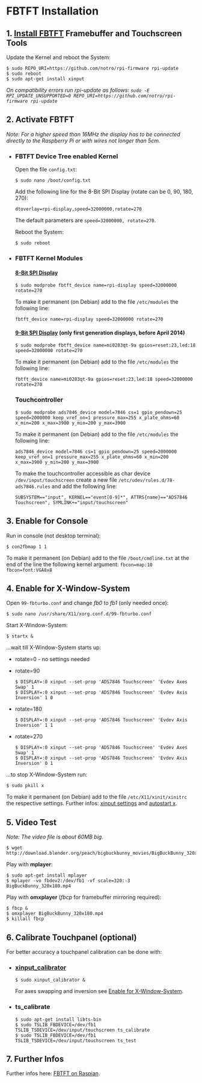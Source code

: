 # FBTFT Installation

## 1. [Install FBTFT](https://github.com/notro/fbtft/wiki#install) Framebuffer and Touchscreen Tools

Update the Kernel and reboot the System:
```
$ sudo REPO_URI=https://github.com/notro/rpi-firmware rpi-update
$ sudo reboot
$ sudo apt-get install xinput
```
*On compatibility errors run rpi-update as follows:
```sudo -E RPI_UPDATE_UNSUPPORTED=0 REPO_URI=https://github.com/notro/rpi-firmware rpi-update```*


## 2. Activate FBTFT

*Note: For a higher speed than 16MHz the display has to be connected directly to the Raspberry Pi or with wires not longer than 5cm.*

* ### FBTFT Device Tree enabled Kernel

    Open the file ```config.txt```:
    ```
    $ sudo nano /boot/config.txt
    ```
    Add the following line for the 8-Bit SPI Display (rotate can be 0, 90, 180, 270):
    ```
    dtoverlay=rpi-display,speed=32000000,rotate=270
    ```
    The default parameters are ```speed=32000000, rotate=270```.

    Reboot the System:
    ```
    $ sudo reboot
    ```

* ### FBTFT Kernel Modules

    #### [8-Bit SPI Display](https://github.com/watterott/RPi-Display/blob/master/docu/FAQ.md#spi-mode)
    ```
    $ sudo modprobe fbtft_device name=rpi-display speed=32000000 rotate=270
    ```
    To make it permanent (on Debian) add to the file ```/etc/modules``` the following line:
    ```
    fbtft_device name=rpi-display speed=32000000 rotate=270
    ```

    #### [9-Bit SPI Display](https://github.com/watterott/RPi-Display/blob/master/docu/FAQ.md#spi-mode) (only first generation displays, before April 2014)
    ```
    $ sudo modprobe fbtft_device name=mi0283qt-9a gpios=reset:23,led:18 speed=32000000 rotate=270
    ```
    To make it permanent (on Debian) add to the file ```/etc/modules``` the following line:
    ```
    fbtft_device name=mi0283qt-9a gpios=reset:23,led:18 speed=32000000 rotate=270
    ```

    ### Touchcontroller
    ```
    $ sudo modprobe ads7846_device model=7846 cs=1 gpio_pendown=25 speed=2000000 keep_vref_on=1 pressure_max=255 x_plate_ohms=60 x_min=200 x_max=3900 y_min=200 y_max=3900
    ```
    To make it permanent (on Debian) add to the file ```/etc/modules``` the following line:
    ```
    ads7846_device model=7846 cs=1 gpio_pendown=25 speed=2000000 keep_vref_on=1 pressure_max=255 x_plate_ohms=60 x_min=200 x_max=3900 y_min=200 y_max=3900
    ```
    To make the touchcontroller accessible as char device ```/dev/input/touchscreen``` create a new file  ```/etc/udev/rules.d/78-ads7846.rules``` and add the following line:
    ```
    SUBSYSTEM=="input", KERNEL=="event[0-9]*", ATTRS{name}=="ADS7846 Touchscreen", SYMLINK+="input/touchscreen"
    ```

## 3. Enable for Console

Run in console (not desktop terminal):
```
$ con2fbmap 1 1
```
To make it permanent (on Debian) add to the file ```/boot/cmdline.txt``` at the end of the line the following kernel argument: ```fbcon=map:10 fbcon=font:VGA8x8```


## 4. Enable for X-Window-System

Open ```99-fbturbo.conf``` and change *fb0* to *fb1* (only needed once):
```
$ sudo nano /usr/share/X11/xorg.conf.d/99-fbturbo.conf
```

Start X-Window-System:
```
$ startx &
```

...wait till X-Window-System starts up:
* rotate=0 - no settings needed

* rotate=90
    ```
    $ DISPLAY=:0 xinput --set-prop 'ADS7846 Touchscreen' 'Evdev Axes Swap' 1
    $ DISPLAY=:0 xinput --set-prop 'ADS7846 Touchscreen' 'Evdev Axis Inversion' 1 0
    ```

* rotate=180
    ```
    $ DISPLAY=:0 xinput --set-prop 'ADS7846 Touchscreen' 'Evdev Axis Inversion' 1 1
    ```

* rotate=270
    ```
    $ DISPLAY=:0 xinput --set-prop 'ADS7846 Touchscreen' 'Evdev Axes Swap' 1
    $ DISPLAY=:0 xinput --set-prop 'ADS7846 Touchscreen' 'Evdev Axis Inversion' 0 1
    ```

...to stop X-Window-System run:
```
$ sudo pkill x
```

To make it permanent (on Debian) add to the file ```/etc/X11/xinit/xinitrc``` the respective settings.
Further infos: [xinput settings](https://github.com/notro/fbtft/wiki/Touchpanel#-xinput---make-it-permanent) and [autostart x](https://github.com/notro/fbtft/wiki#make-it-permanent-debian).


## 5. Video Test

*Note: The video file is about 60MB big.*
```
$ wget http://download.blender.org/peach/bigbuckbunny_movies/BigBuckBunny_320x180.mp4
```

Play with **mplayer**:
```
$ sudo apt-get install mplayer
$ mplayer -vo fbdev2:/dev/fb1 -vf scale=320:-3 BigBuckBunny_320x180.mp4
```

Play with **omxplayer** (*fbcp* for framebuffer mirroring required):
```
$ fbcp &
$ omxplayer BigBuckBunny_320x180.mp4
$ killall fbcp
```


## 6. Calibrate Touchpanel (optional)

For better accuracy a touchpanel calibration can be done with:

* ### [xinput_calibrator](https://github.com/tias/xinput_calibrator)

    ```
    $ sudo xinput_calibrator &
    ```
    For axes swapping and inversion see [Enable for X-Window-System](https://github.com/watterott/RPi-Display/blob/master/docu/FBTFT-Install.md#4-enable-for-x-window-system).

* ### ts_calibrate

    ```
    $ sudo apt-get install libts-bin
    $ sudo TSLIB_FBDEVICE=/dev/fb1 TSLIB_TSDEVICE=/dev/input/touchscreen ts_calibrate
    $ sudo TSLIB_FBDEVICE=/dev/fb1 TSLIB_TSDEVICE=/dev/input/touchscreen ts_test
    ```


## 7. Further Infos
Further infos here: [FBTFT on Raspian](https://github.com/notro/fbtft/wiki/FBTFT-on-Raspian).
